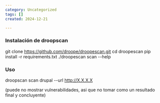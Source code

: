 ```yaml
---
category: Uncategorized
tags: []
created: 2024-12-21

---
```

### Instalación de droopscan
git clone https://github.com/droope/droopescan.git
cd droopescan
pip install -r requirements.txt
./droopescan scan --help

### Uso
droopscan scan drupal --url http://X.X.X.X

(puede no mostrar vulnerabilidades, asi que no tomar como un resultado final y concluyente)